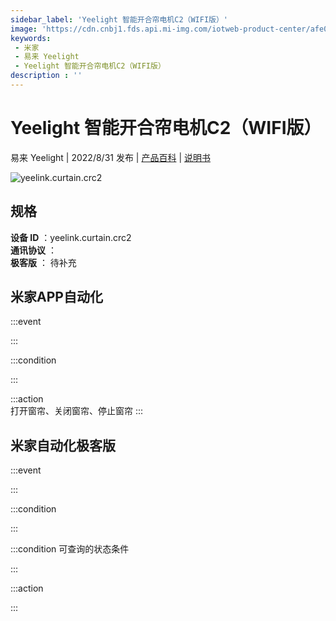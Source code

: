```yaml
---
sidebar_label: 'Yeelight 智能开合帘电机C2（WIFI版）'
image: 'https://cdn.cnbj1.fds.api.mi-img.com/iotweb-product-center/afe0ef1d464d27f54af7f9cc6a6d3562_1658381299368.png?GalaxyAccessKeyId=AKVGLQWBOVIRQ3XLEW&Expires=9223372036854775807&Signature=h7lPPPfPefp1v8NpvjnxDkKdsWk='
keywords: 
 - 米家
 - 易来 Yeelight
 - Yeelight 智能开合帘电机C2（WIFI版）
description : ''
---
```

# Yeelight 智能开合帘电机C2（WIFI版）

易来 Yeelight | 2022/8/31 发布 | [产品百科](https://home.mi.com/webapp/content/baike/product/index.html?model=yeelink.curtain.crc2/) | [说明书](https://home.mi.com/views/introduction.html?model=yeelink.curtain.crc2&region=cn)

![yeelink.curtain.crc2](https://cdn.cnbj1.fds.api.mi-img.com/iotweb-product-center/afe0ef1d464d27f54af7f9cc6a6d3562_1658381299368.png?GalaxyAccessKeyId=AKVGLQWBOVIRQ3XLEW&Expires=9223372036854775807&Signature=h7lPPPfPefp1v8NpvjnxDkKdsWk=)

## 规格  
> 
**设备 ID** ：yeelink.curtain.crc2  
**通讯协议** ：  
**极客版**  ： 待补充 


## 米家APP自动化  

:::event  

:::

:::condition  

:::

:::action   
打开窗帘、关闭窗帘、停止窗帘
:::

## 米家自动化极客版  

:::event  

:::

:::condition  

:::

:::condition 可查询的状态条件  

:::

:::action  

:::

        
